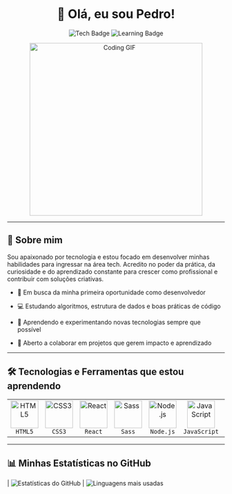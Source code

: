 ﻿<h1 align="center">👋 Olá, eu sou Pedro!</h1>

<p align="center">
<img src="https://img.shields.io/badge/Desenvolvedor%20BackEnd-JavaScript%20%7C%20C%23%20%7C%20Node.js-blue" alt="Tech Badge">
  <img src="https://img.shields.io/badge/Aprendendo-Node.js%20%7C%20React-green" alt="Learning Badge">
</p>

<div align="center">
  <img src="https://media3.giphy.com/media/v1.Y2lkPTc5MGI3NjExdDltc2NpMWZoNjUzeDY0cTdqc3l6aXI4d2xwcG1lN3FkbWJ4YXB0ZCZlcD12MV9pbnRlcm5hbF9naWZfYnlfaWQmY3Q9Zw/26tn33aiTi1jkl6H6/giphy.gif" width="400" alt="Coding GIF">
</div>

---

## 🧠 Sobre mim

Sou apaixonado por tecnologia e estou focado em desenvolver minhas habilidades para ingressar na área tech. Acredito no poder da prática, da curiosidade e do aprendizado constante para crescer como profissional e contribuir com soluções criativas.

- 🚀 Em busca da minha primeira oportunidade como desenvolvedor

- 💻 Estudando algoritmos, estrutura de dados e boas práticas de código

- 🌱 Aprendendo e experimentando novas tecnologias sempre que possível

- 🤝 Aberto a colaborar em projetos que gerem impacto e aprendizado

---

## 🛠️ Tecnologias e Ferramentas que estou aprendendo
<table>
  <tr>
    <td align="center">
      <a href="https://developer.mozilla.org/pt-BR/docs/Web/HTML" target="_blank" rel="noopener">
        <img src="https://cdn.jsdelivr.net/gh/devicons/devicon/icons/html5/html5-original.svg" alt="HTML5" width="64" />
      </a><br/>
      <code>HTML5</code>
    </td>
    <td align="center">
      <a href="https://developer.mozilla.org/pt-BR/docs/Web/CSS" target="_blank" rel="noopener">
        <img src="https://cdn.jsdelivr.net/gh/devicons/devicon/icons/css3/css3-original.svg" alt="CSS3" width="64" />
      </a><br/>
      <code>CSS3</code>
    </td>
    <td align="center">
      <a href="https://reactjs.org/" target="_blank" rel="noopener">
        <img src="https://cdn.jsdelivr.net/gh/devicons/devicon/icons/react/react-original.svg" alt="React" width="64" />
      </a><br/>
      <code>React</code>
    </td>
    <td align="center">
      <a href="https://sass-lang.com/" target="_blank" rel="noopener">
        <img src="https://cdn.jsdelivr.net/gh/devicons/devicon/icons/sass/sass-original.svg" alt="Sass" width="64" />
      </a><br/>
      <code>Sass</code>
    </td>
    <td align="center">
      <a href="https://nodejs.org/" target="_blank" rel="noopener">
        <img src="https://cdn.jsdelivr.net/gh/devicons/devicon/icons/nodejs/nodejs-original.svg" alt="Node.js" width="64" />
      </a><br/>
      <code>Node.js</code>
    </td>
    <td align="center">
      <a href="https://developer.mozilla.org/pt-BR/docs/Web/JavaScript" target="_blank" rel="noopener">
        <img src="https://cdn.jsdelivr.net/gh/devicons/devicon/icons/javascript/javascript-original.svg" alt="JavaScript" width="64" />
      </a><br/>
      <code>JavaScript</code>
    </td>
    <td align="center">
      <a href="https://www.mysql.com/" target="_blank" rel="noopener">
        <img src="https://cdn.jsdelivr.net/gh/devicons/devicon/icons/mysql/mysql-original.svg" alt="MySQL" width="64" />
      </a><br/>
      <code>MySQL</code>
    </td>
    <td align="center">
      <a href="https://learn.microsoft.com/pt-br/dotnet/csharp/" target="_blank" rel="noopener">
        <img src="https://cdn.jsdelivr.net/gh/devicons/devicon/icons/csharp/csharp-original.svg" alt="C#" width="64" />
      </a><br/>
      <code>C#</code>
    </td>
    <td align="center">
      <a href="https://www.python.org/" target="_blank" rel="noopener">
        <img src="https://cdn.jsdelivr.net/gh/devicons/devicon/icons/python/python-original.svg" alt="Python" width="64" />
      </a><br/>
      <code>Python</code>
    </td>
  </tr>
</table>

---

## 📊 Minhas Estatísticas no GitHub

| ![Estatísticas do GitHub](https://github-readme-stats.vercel.app/api?username=Pedrin2808&show_icons=true&theme=radical) | ![Linguagens mais usadas](https://github-readme-stats.vercel.app/api/top-langs/?username=Pedrin2808&layout=compact&theme=radical) 


